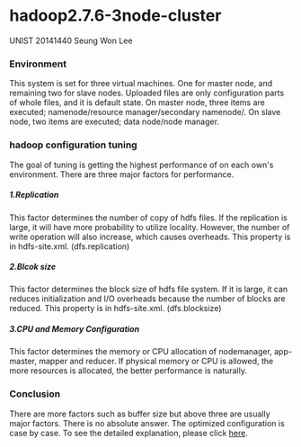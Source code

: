 # hadoop2.7.6-3node-cluster
UNIST 20141440 Seung Won Lee

### Environment
This system is set for three virtual machines. One for master node, and remaining two for slave nodes.
Uploaded files are only configuration parts of whole files, and it is default state.
On master node, three items are executed; namenode/resource manager/secondary namenode/.
On slave node, two items are executed; data node/node manager.

### hadoop configuration tuning
The goal of tuning is getting the highest performance of on each own's environment.
There are three major factors for performance.

##### 1.Replication
This factor determines the number of copy of hdfs files. If the replication is large, it will have more probability to utilize locality. However, the number of write operation will also increase, which causes overheads.
This property is in hdfs-site.xml. (dfs.replication)

##### 2.Blcok size
This factor determines the block size of hdfs file system. If it is large, it can reduces initialization and I/O overheads because the number of blocks are reduced.
This property is in hdfs-site.xml. (dfs.blocksize)

##### 3.CPU and Memory Configuration
This factor determines the memory or CPU allocation of nodemanager, app-master, mapper and reducer.
If physical memory or CPU is allowed, the more resources is allocated, the better performance is naturally.


### Conclusion
There are more factors such as buffer size but above three are usually major factors.
There is no absolute answer. The optimized configuration is case by case.
To see the detailed explanation, please click [here](https://aldlfkahs.github.io/Portfolio/hadoop%20report.pdf).
